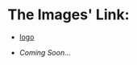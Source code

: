 # The Images' Link:

- [logo](https://github.com/SW-web-designer/sorena/blob/main/images/site-logo.png)

- *Coming Soon...*
